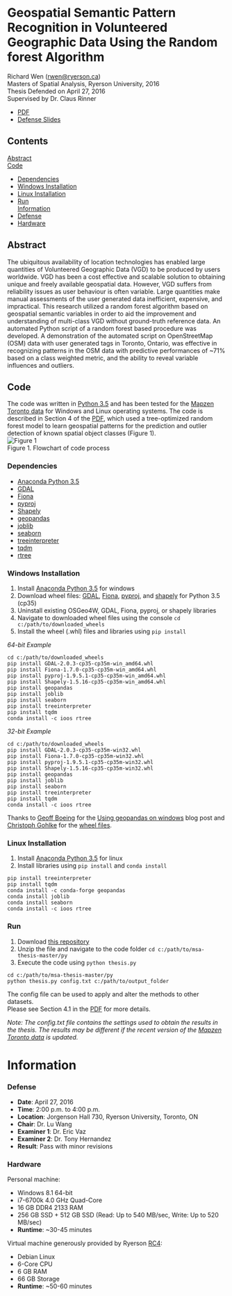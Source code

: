 # Geospatial Semantic Pattern Recognition in Volunteered Geographic Data Using the Random forest Algorithm
Richard Wen (rwen@ryerson.ca)  
Masters of Spatial Analysis, Ryerson University, 2016  
Thesis Defended on April 27, 2016  
Supervised by Dr. Claus Rinner
* [PDF](https://github.com/rwenite/msa-thesis/blob/paper/thesis.pdf)
* [Defense Slides](https://rwenite.github.io/msa-thesis)

## Contents
[Abstract](https://github.com/rwenite/msa-thesis#abstract)  
[Code](https://github.com/rwenite/msa-thesis#code)  
* [Dependencies](https://github.com/rwenite/msa-thesis#dependencies)  
* [Windows Installation](https://github.com/rwenite/msa-thesis#windows-installation)  
* [Linux Installation](https://github.com/rwenite/msa-thesis#linux-installation)  
* [Run](https://github.com/rwenite/msa-thesis#run)  
[Information](https://github.com/rwenite/msa-thesis#information)  
* [Defense](https://github.com/rwenite/msa-thesis#defense)  
* [Hardware](https://github.com/rwenite/msa-thesis#hardware)
  
## Abstract
The ubiquitous availability of location technologies has enabled large quantities of Volunteered Geographic Data (VGD) to be produced by users worldwide. VGD has been a cost effective and scalable solution to obtaining unique and freely available geospatial data. However, VGD suffers from reliability issues as user behaviour is often variable. Large quantities make manual assessments of the user generated data inefficient, expensive, and impractical. This research utilized a random forest algorithm based on geospatial semantic variables in order to aid the improvement and understanding of multi-class VGD without ground-truth reference data. An automated Python script of a random forest based procedure was developed. A demonstration of the automated script on OpenStreetMap (OSM) data with user generated tags in Toronto, Ontario, was effective in recognizing patterns in the OSM data with predictive performances of ~71% based on a class weighted metric, and the ability to reveal variable influences and outliers.

## Code
The code was written in [Python 3.5](https://www.python.org/about/) and has been tested for the [Mapzen Toronto data](https://mapzen.com/data/metro-extracts/metro/toronto_canada/) for Windows and Linux operating systems. The code is described in Section 4 of the [PDF](https://github.com/rwenite/msa-thesis/blob/paper/thesis.pdf), which used a tree-optimized random forest model to learn geospatial patterns for the prediction and outlier detection of known spatial object classes (Figure 1).  
![Figure 1](https://github.com/rwenite/msa-thesis/blob/master/methods.png)  
Figure 1. Flowchart of code process  

### Dependencies
* [Anaconda Python 3.5](https://www.continuum.io/downloads/)  
* [GDAL](http://www.gdal.org/)  
* [Fiona](http://toblerity.org/fiona/manual.html)  
* [pyproj](https://github.com/jswhit/pyproj)  
* [Shapely](https://github.com/Toblerity/Shapely)  
* [geopandas](http://geopandas.org/)  
* [joblib](https://pythonhosted.org/joblib/)  
* [seaborn](https://stanford.edu/~mwaskom/software/seaborn/)  
* [treeinterpreter](https://github.com/andosa/treeinterpreter)  
* [tqdm](https://github.com/noamraph/tqdm)  
* [rtree](http://toblerity.org/rtree/)  
  
### Windows Installation
1. Install [Anaconda Python 3.5](https://www.continuum.io/downloads#windows) for windows
2. Download wheel files: [GDAL](http://www.lfd.uci.edu/~gohlke/pythonlibs/#gdal), [Fiona](http://www.lfd.uci.edu/~gohlke/pythonlibs/#fiona), [pyproj](http://www.lfd.uci.edu/~gohlke/pythonlibs/#pyproj), and [shapely](http://www.lfd.uci.edu/~gohlke/pythonlibs/#shapely) for Python 3.5 (cp35)
3. Uninstall existing OSGeo4W, GDAL, Fiona, pyproj, or shapely libraries
4. Navigate to downloaded wheel files using the console `cd c:/path/to/downloaded_wheels`
5. Install the wheel (.whl) files and libraries using `pip install`  
  
*64-bit Example*
```shell
cd c:/path/to/downloaded_wheels
pip install GDAL-2.0.3-cp35-cp35m-win_amd64.whl
pip install Fiona-1.7.0-cp35-cp35m-win_amd64.whl
pip install pyproj-1.9.5.1-cp35-cp35m-win_amd64.whl
pip install Shapely-1.5.16-cp35-cp35m-win_amd64.whl
pip install geopandas
pip install joblib
pip install seaborn
pip install treeinterpreter
pip install tqdm
conda install -c ioos rtree
```  

*32-bit Example*
```shell
cd c:/path/to/downloaded_wheels
pip install GDAL-2.0.3-cp35-cp35m-win32.whl
pip install Fiona-1.7.0-cp35-cp35m-win32.whl
pip install pyproj-1.9.5.1-cp35-cp35m-win32.whl
pip install Shapely-1.5.16-cp35-cp35m-win32.whl
pip install geopandas
pip install joblib
pip install seaborn
pip install treeinterpreter
pip install tqdm
conda install -c ioos rtree
```  

Thanks to [Geoff Boeing](http://geoffboeing.com/about/) for the [Using geopandas on windows](http://geoffboeing.com/2014/09/using-geopandas-windows/) blog post and [Christoph Gohlke](http://www.lfd.uci.edu/~gohlke/) for the [wheel files](http://www.lfd.uci.edu/~gohlke/pythonlibs/).
  
### Linux Installation
1. Install [Anaconda Python 3.5](https://www.continuum.io/downloads#linux) for linux  
2. Install libraries using `pip install` and `conda install`  
```shell
pip install treeinterpreter
pip install tqdm
conda install -c conda-forge geopandas
conda install joblib
conda install seaborn
conda install -c ioos rtree
``` 

### Run
1. Download [this repository](https://github.com/rwenite/msa-thesis/archive/master.zip)  
2. Unzip the file and navigate to the code folder `cd c:/path/to/msa-thesis-master/py`  
3. Execute the code using `python thesis.py`
```shell
cd c:/path/to/msa-thesis-master/py
python thesis.py config.txt c:/path/to/output_folder
```  
The config file can be used to apply and alter the methods to other datasets.  
Please see Section 4.1 in the [PDF](https://github.com/rwenite/msa-thesis/blob/paper/thesis.pdf) for more details.  
  
*Note: The config.txt file contains the settings used to obtain the results in the thesis. The results may be different if the recent version of the [Mapzen Toronto data](https://mapzen.com/data/metro-extracts/metro/toronto_canada/) is updated.*

# Information

### Defense
* **Date**: April 27, 2016
* **Time**: 2:00 p.m. to 4:00 p.m.
* **Location**: Jorgenson Hall 730, Ryerson University, Toronto, ON
* **Chair**: Dr. Lu Wang
* **Examiner 1**: Dr. Eric Vaz
* **Examiner 2**: Dr. Tony Hernandez
* **Result**: Pass with minor revisions  

### Hardware
Personal machine:
* Windows 8.1 64-bit  
* i7-6700k 4.0 GHz Quad-Core  
* 16 GB DDR4 2133 RAM  
* 256 GB SSD + 512 GB SSD (Read: Up to 540 MB/sec, Write: Up to 520 MB/sec)  
* **Runtime**: ~30-45 minutes  

Virtual machine generously provided by Ryerson [RC4](http://rc4.ryerson.ca/):
* Debian Linux  
* 6-Core CPU  
* 6 GB RAM  
* 66 GB Storage  
* **Runtime**: ~50-60 minutes  
  
